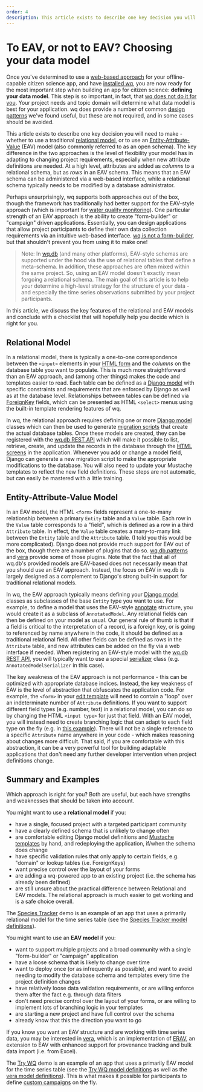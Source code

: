 ```yaml
---
order: 4
description: This article exists to describe one key decision you will need to make - whether to use a traditional relational model, or to use an [Entity-Attribute-Value] (EAV) model (also commonly referred to as an open schema).
---
```


To EAV, or not to EAV? Choosing your data model
===============================================

Once you've determined to use a [web-based approach](https://wq.io/docs/web-app) for your offline-capable citizen science app, and have [installed wq], you are now ready for the most important step when building an app for citizen science: **defining your data model**.  This step is so important, in fact, that [wq does not do it for you][about].  Your project needs and topic domain will determine what data model is best for your application.  wq does provide a number of common [design patterns] we've found useful, but these are not required, and in some cases should be avoided.

This article exists to describe one key decision you will need to make - whether to use a traditional [relational model], or to use an [Entity-Attribute-Value] (EAV) model (also commonly referred to as an open schema).  The key difference in the two approaches is the level of flexibility your model has in adapting to changing project requirements, especially when new attribute definitions are needed.  At a high level, attributes are added as *columns* to a relational schema, but as *rows* in an EAV schema.  This means that an EAV schema can be administered via a web-based interface, while a relational schema typically needs to be modified by a database administrator.

Perhaps unsurprisingly, wq supports both approaches out of the box, though the framework has traditionally had better support for the EAV-style approach (which is important for [water quality monitoring]).  One particular strength of an EAV approach is the ability to create "form-builder" or "campaign" driven applications.  Essentially, you can design applications that allow project participants to define their own data collection requirements via an intuitive web-based interface.  [wq is not a form-builder][about], but that shouldn't prevent you from using it to make one!

> Note: In [wq.db] (and many other platforms), EAV-style schemas are supported under the hood via the use of relational tables that define a meta-schema.  In addition, these approaches are often mixed within the same project.  So, using an EAV model doesn't exactly mean forgoing a relational schema.  The main goal of this article is to help your determine a high-level strategy for the structure of your data - and especially the time series observations submitted by your project participants.

In this article, we discuss the key features of the relational and EAV models and conclude with a checklist that will hopefully help you decide which is right for you.

## Relational Model
In a relational model, there is typically a one-to-one correspondence between the `<input>` elements in your [HTML form] and the *columns* on the database table you want to populate.  This is much more straightforward than an EAV approach, and (among other things) makes the code and templates easier to read.  Each table can be defined as a [Django model] with specific constraints and requirements that are enforced by Django as well as at the database level.  Relationships between tables can be defined via [ForeignKey] fields, which can be presented as HTML `<select>` menus using the built-in template rendering features of wq.

In wq, the relational approach requires defining one or more [Django model] classes which can then be used to generate [migration scripts] that create the actual database tables.  Once these models are created, they can be registered with the [wq.db REST API] which will make it possible to list, retrieve, create, and update the records in the database through the [HTML screens][Mustache templates] in the application.  Whenever you add or change a model field, Django can generate a new migration script to make the appropriate modifications to the database.  You will also need to update your Mustache templates to reflect the new field definitions.  These steps are not automatic, but can easily be mastered with a little training.

## Entity-Attribute-Value Model

In an EAV model, the HTML `<form>` fields represent a one-to-many relationship between a primary `Entity` table and a `Value` table.  Each row in the `Value` table corresponds to a "field", which is defined as a row in a third `Attribute` table.  In effect, the `Value` table creates a many-to-many link between the `Entity` table and the `Attribute` table.  (I told you this would be more complicated).  Django does not provide much support for EAV out of the box, though there are a number of plugins that do so.  [wq.db.patterns][design patterns] and [vera] provide some of those plugins.  Note that the fact that all of wq.db's provided models are EAV-based does not necessarily mean that you should use an EAV approach.  Instead, the focus on EAV in wq.db is largely designed as a complement to Django's strong built-in support for traditional relational models.

In wq, the EAV approach typically means defining your [Django model] classes as subclasses of the base `Entity` type you want to use.   For example, to define a model that uses the EAV-style [annotate] structure, you would create it as a subclass of `AnnotatedModel`.  Any relational fields can then be defined on your model as usual.  Our general rule of thumb is that if a field is critical to the interpretation of a record, is a foreign key, or is going to referenced by name anywhere in the code, it should be defined as a traditional relational field.  All other fields can be defined as rows in the `Attribute` table, and new attributes can be added on the fly via a web interface if needed.  When registering an EAV-style model with the [wq.db REST API], you will typically want to use a special [serializer] class (e.g. `AnnotatedModelSerializer` in this case).

The key weakness of the EAV approach is not performance - this can be optimized with appropriate database indices.   Instead, the key weakness of EAV is the level of abstraction that obfuscates the application code.  For example, the `<form>` in your [edit template][Mustache templates] will need to contain a "loop" over an indeterminate number of `Attribute` definitions.  If you want to support different field types (e.g. number, text) in a relational model, you can do so by changing the HTML `<input type>` for just that field.  With an EAV model, you will instead need to create branching logic that can adapt to each field type on the fly (e.g. in [this example]).  There will not be a single reference to a specific `Attribute` name anywhere in your code - which makes reasoning about changes more difficult.  That said, if you are comfortable with this abstraction, it can be a very powerful tool for building adaptable applications that don't need any further developer intervention when project definitions change.

## Summary and Examples

Which approach is right for you?  Both are useful, but each have strengths and weaknesses that should be taken into account.

You might want to use a **relational model** if you:

 * have a single, focused project with a targeted participant community
 * have a clearly defined schema that is unlikely to change often
 * are comfortable editing Django model definitions and [Mustache templates] by hand, and redeploying the application, if/when the schema does change
 * have specific validation rules that only apply to certain fields, e.g. "domain" or lookup tables (i.e. ForeignKeys)
 * want precise control over the layout of your forms
 * are adding a wq-powered app to an existing project (i.e. the schema has already been defined)
 * are still unsure about the practical difference between Relational and EAV models.  The relational approach is much easier to get working and is a safe choice overall.

The [Species Tracker] demo is an example of an app that uses a primarily relational model for the time series table (see the [Species Tracker model definitions]).

You might want to use an **EAV model** if you:

 * want to support multiple projects and a broad community with a single "form-builder" or "campaign" application
 * have a loose schema that is likely to change over time
 * want to deploy once (or as infrequently as possible), and want to avoid needing to modify the database schema and templates every time the project definition changes
 * have relatively loose data validation requirements, or are willing enforce them after the fact e.g. through data filters
 * don't need precise control over the layout of your forms, or are willing to implement lots of branching logic in your templates
 * are starting a new project and have full control over the schema
 * already know that this the direction you want to go

If you know you want an EAV structure and are working with time series data, you may be interested in [vera], which is an implementation of [ERAV], an extension to EAV with enhanced support for provenance tracking and bulk data import (i.e. from Excel).

The [Try WQ] demo is an example of an app that uses a primarily EAV model for the time series table (see the [Try WQ model definitions] as well as the [vera model definitions]).  This is what makes it possible for participants to define [custom campaigns] on the fly.

[web-based approach]: https://wq.io/docs/web-app
[installed wq]: https://wq.io/docs/setup
[about]: https://wq.io/docs/intro
[design patterns]: https://wq.io/docs/about-patterns
[relational model]: https://en.wikipedia.org/wiki/Relational_model
[Entity-Attribute-Value]: https://en.wikipedia.org/wiki/Entity-attribute-value_model
[wq.db]: https://wq.io/wq.db
[water quality monitoring]: https://wq.io/research/provenance
[HTML form]: https://developer.mozilla.org/en-US/docs/Web/Guide/HTML/Forms
[Django model]: https://docs.djangoproject.com/en/1.8/topics/db/models/
[ForeignKey]: https://docs.djangoproject.com/en/1.8/ref/models/fields/#django.db.models.ForeignKey
[migration scripts]: https://docs.djangoproject.com/en/1.8/ref/django-admin/#django-admin-migrate
[wq.db REST API]: https://wq.io/docs/about-rest
[Mustache templates]: https://wq.io/docs/templates
[Species Tracker]: https://github.com/powered-by-wq/species.wq.io
[Species Tracker model definitions]: https://github.com/powered-by-wq/species.wq.io/blob/master/db/reports/models.py
[annotate]: https://wq.io/docs/annotate
[serializer]: https://wq.io/docs/serializers
[vera]: https://wq.io/vera
[ERAV]: https://wq.io/docs/erav
[this example]: https://github.com/powered-by-wq/try.wq.io/blob/master/templates/partials/result_inline.html
[Try WQ]: https://github.com/powered-by-wq/try.wq.io
[Try WQ model definitions]: https://github.com/powered-by-wq/try.wq.io/blob/master/db/campaigns/models.py
[vera model definitions]: https://github.com/wq/vera/blob/master/vera/models.py
[custom campaigns]: https://try.wq.io/campaigns/new
